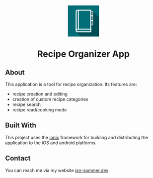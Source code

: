 <p align="center" >
  <img align="center" src="https://raw.githubusercontent.com/j-sommer/recipe-organizer-app/master/resources/icon.png" width="100" height="100">
</p>

<h1 align="center">
Recipe Organizer App
</h1>

## About

This application is a tool for recipe organization. Its features are:

- recipe creation and editing
- creation of custom recipe categories
- recipe search
- recipe read/cooking mode

## Built With

This project uses the [ionic](https://ionicframework.com/) framework for building and distributing the application to the iOS and android platforms.

## Contact

You can reach me via my website [jan-sommer.dev](https://www.jan-sommer.dev/)
